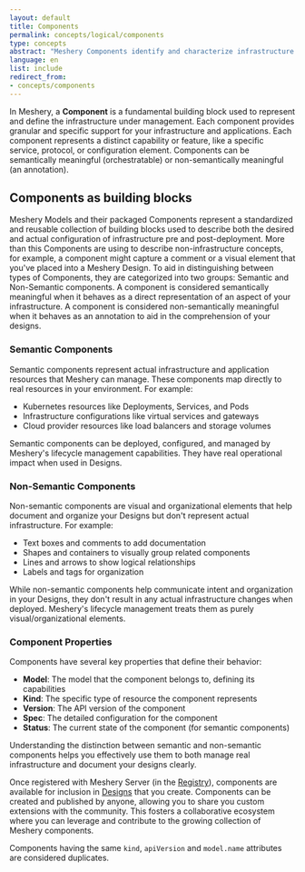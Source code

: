 ```yaml
---
layout: default
title: Components
permalink: concepts/logical/components
type: concepts
abstract: "Meshery Components identify and characterize infrastructure under management."
language: en
list: include
redirect_from:
- concepts/components
---
```

In Meshery, a **Component** is a fundamental building block used to represent and define the infrastructure under management. Each component provides granular and specific support for your infrastructure and applications. Each component represents a distinct capability or feature, like a specific service, protocol, or configuration element. Components can be semantically meaningful (orchestratable) or non-semantically meaningful (an annotation).

## Components as building blocks

Meshery Models and their packaged Components represent a standardized and reusable collection of building blocks used to describe both the desired and actual configuration of infrastructure pre and post-deployment. More than this Components are using to describe non-infrastructure concepts, for example, a component might capture a comment or a visual element that you've placed into a Meshery Design. To aid in distinguishing between types of Components, they are categorized into two groups: Semantic and Non-Semantic components. A component is considered semantically meaningful when it behaves as a direct representation of an aspect of your infrastructure. A component is considered non-semantically meaningful when it behaves as an annotation to aid in the comprehension of your designs.

### Semantic Components

Semantic components represent actual infrastructure and application resources that Meshery can manage. These components map directly to real resources in your environment. For example:

- Kubernetes resources like Deployments, Services, and Pods
- Infrastructure configurations like virtual services and gateways
- Cloud provider resources like load balancers and storage volumes

Semantic components can be deployed, configured, and managed by Meshery's lifecycle management capabilities. They have real operational impact when used in Designs.

### Non-Semantic Components

Non-semantic components are visual and organizational elements that help document and organize your Designs but don't represent actual infrastructure. For example:

- Text boxes and comments to add documentation
- Shapes and containers to visually group related components
- Lines and arrows to show logical relationships
- Labels and tags for organization

While non-semantic components help communicate intent and organization in your Designs, they don't result in any actual infrastructure changes when deployed. Meshery's lifecycle management treats them as purely visual/organizational elements.

### Component Properties

Components have several key properties that define their behavior:

- **Model**: The model that the component belongs to, defining its capabilities
- **Kind**: The specific type of resource the component represents
- **Version**: The API version of the component
- **Spec**: The detailed configuration for the component
- **Status**: The current state of the component (for semantic components)

Understanding the distinction between semantic and non-semantic components helps you effectively use them to both manage real infrastructure and document your designs clearly.

Once registered with Meshery Server (in the [Registry](./registry)), components are available for inclusion in [Designs](./designs) that you create. Components can be created and published by anyone, allowing you to share you custom extensions with the community. This fosters a collaborative ecosystem where you can leverage and contribute to the growing collection of Meshery components.

Components having the same `kind`, `apiVersion` and `model.name` attributes are considered duplicates.

<!-- [![Meshery Components]({{ site.baseurl }}/assets/img/architecture/meshery-components.svg
)]({{ site.baseurl }}/assets/img/architecture/meshery-components.svg) -->
<!-- 
 @leecalcote - This is mumbo jumbo to users and needs to be re-written.

 ## Component Status

Components have a status that is represented as a `Connection` object. Both the administrative and real-time status of a component is a normalized representation of the connection's state. The status is represented as a `Connection` object because the status of a component is a *connection* to the component. For example, the status of a Kubernetes cluster is a direct reflection of a Meshery Server's connection to the cluster.

Normalizing and extracting the status of a component as a direct property of the component and putting it into a connection allows multiple systems to share the same component with different states. For example, different Meshery Servers can access the same Kubernetes cluster, but each Meshery Server has its own connection to the cluster with its own status.

Learn more about [Connections](/concepts/logical/connections).
-->

